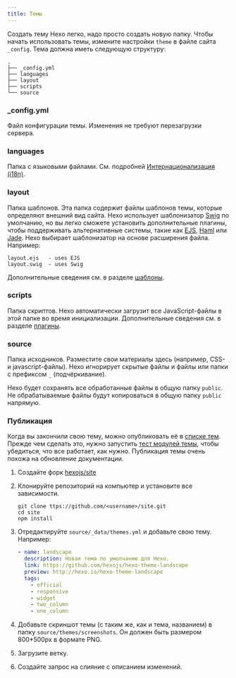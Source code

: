 ```yaml
---
title: Темы
---
```


Создать тему Hexo легко, надо просто создать новую папку. Чтобы начать использовать темы, измените настройки `theme` в файле сайта `_config`. Тема должна иметь следующую структуру:

``` plain
.
├── _config.yml
├── languages
├── layout
├── scripts
└── source
```

### _config.yml

Файл конфигурации темы. Изменения не требуют перезагрузки сервера.

### languages

Папка с языковыми файлами. См. подробней [Интернационализация (i18n)](internationalization.html).

### layout

Папка шаблонов. Эта папка содержит файлы шаблонов темы, которые определяют внешний вид сайта. Hexo использует шаблонизатор [Swig] по умолчанию, но вы легко сможете установить дополнительные плагины, чтобы поддерживать альтернативные системы, такие как [EJS], [Haml] или [Jade]. Hexo выбирает шаблонизатор на основе расширения файла. Например:

``` plain
layout.ejs   - uses EJS
layout.swig  - uses Swig
```

Дополнительные сведения см. в разделе [шаблоны](templates.html).

### scripts

Папка скриптов. Hexo автоматически загрузит все JavaScript-файлы в этой папке во время инициализации. Дополнительные сведения см. в разделе [плагины](plugins.html).

### source

Папка исходников. Разместите свои материалы здесь (например, CSS- и javascript-файлы). Hexo игнорирует скрытые файлы и файлы или папки с префиксом `_` (подчёркивание).

Hexo будет сохранять все обработанные файлы в общую папку `public`. Не обрабатываемые файлы будут копироваться в общую папку `public` напрямую.

### Публикация

Когда вы закончили свою тему, можно опубликовать её в [списке тем](/themes). Прежде чем сделать это, нужно запустить [тест модулей темы](https://github.com/hexojs/hexo-theme-unit-test), чтобы убедиться, что все работает, как нужно. Публикация темы очень похожа на обновление документации.

1. Создайте форк [hexojs/site]
2. Клонируйте репозиторий на компьютер и установите все зависимости.

    ``` shell
    git clone ttps://github.com/<username>/site.git
    cd site
    npm install
    ```

3. Отредактируйте `source/_data/themes.yml` и добавьте свою тему. Например:

    ```yaml
    - name: landscape
      description: Новая тема по умолчанию для Hexo.
      link: https://github.com/hexojs/hexo-theme-landscape
      preview: http://hexo.io/hexo-theme-landscape
      tags:
        - official
        - responsive
        - widget
        - two_column
        - one_column
    ```

4. Добавьте скриншот темы (с таким же, как и тема, названием) в папку `source/themes/screenshots`. Он должен быть размером 800*500px в формате PNG.
5. Загрузите ветку.
6. Создайте запрос на слияние с описанием изменений.

[EJS]: https://github.com/hexojs/hexo-renderer-ejs
[Swig]: https://github.com/node-swig/swig-templates
[Haml]: https://github.com/hexojs/hexo-renderer-haml
[Jade]: https://github.com/hexojs/hexo-renderer-jade
[hexojs/site]: https://github.com/hexojs/site
